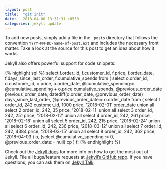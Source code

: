 ```yaml
---
layout: post
title:  "git init"
date:   2018-04-08 13:31:31 +0530
categories: jekyll update
---
```




To add new posts, simply add a file in the `_posts` directory that follows the convention `YYYY-MM-DD-name-of-post.ext` and includes the necessary front matter. Take a look at the source for this post to get an idea about how it works.

Jekyll also offers powerful support for code snippets:

{% highlight sql %}
select f.order_id,
       f.customer_id,
       f.price,
       f.order_date,
       f.days_since_last_order,
       f.cumulative_spends
from (
select o.order_id,
       o.customer_id,
       o.price,
       o.order_date,
       @cumulative_spending:= @cumulative_spending + o.price cumulative_spends,
       @previous_order_date previous_order_date,
       datediff(o.order_date, @previous_order_date) days_since_last_order,
       @previous_order_date:= o.order_date
from (
select 1 order_id, 242 customer_id, 1000 price, '2018-02-01' order_date union all
select 2 order_id, 242, 35 price, '2018-02-11' union all
select 3 order_id, 242, 251 price, '2018-02-12' union all
select 4 order_id, 242, 261 price, '2018-02-18' union all
select 5 order_id, 242, 215 price, '2018-02-24' union all
select 6 order_id, 242, 236 price, '2018-03-12' union all
select 7 order_id, 242, 4384 price, '2018-03-15' union all
select 8 order_id, 242, 362 price, '2018-04-03') o,
(select @cumulative_spending := 0, @previous_order_date:= null) cp
) f;
{% endhighlight %}

Check out the [Jekyll docs][jekyll-docs] for more info on how to get the most out of Jekyll. File all bugs/feature requests at [Jekyll’s GitHub repo][jekyll-gh]. If you have questions, you can ask them on [Jekyll Talk][jekyll-talk].

[jekyll-docs]: https://jekyllrb.com/docs/home
[jekyll-gh]:   https://github.com/jekyll/jekyll
[jekyll-talk]: https://talk.jekyllrb.com/
